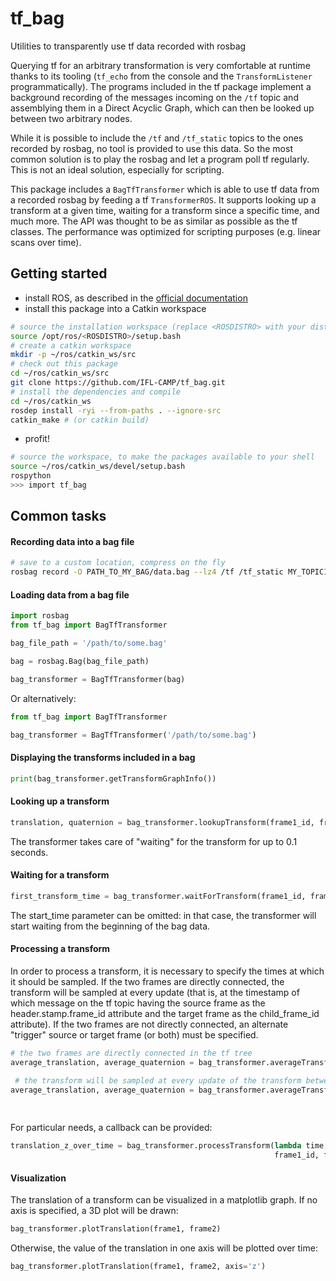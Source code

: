 # tf_bag


Utilities to transparently use tf data recorded with rosbag

Querying tf for an arbitrary transformation is very comfortable
at runtime thanks to its tooling (`tf_echo` from the console and
the `TransformListener` programmatically). The programs included in the
tf package implement a background recording of the messages incoming on
the `/tf` topic and assemblying them in a Direct Acyclic Graph, which
can then be looked up between two arbitrary nodes.

While it is possible to include the `/tf` and `/tf_static` topics to the 
ones recorded by rosbag, no tool is provided to use this data. So the 
most common solution is to play the rosbag and let a program poll tf regularly. 
This is not an ideal solution, especially for scripting.

This package includes a `BagTfTransformer` which is able to use tf data
from a recorded rosbag by feeding a tf `TransformerROS`.
It supports looking up a transform at a given time,
waiting for a transform since a specific time, and much more. The API was
thought to be as similar as possible as the tf classes. The performance
was optimized for scripting purposes (e.g. linear scans over time).

## Getting started
- install ROS, as described in the [official documentation](http://wiki.ros.org/ROS/Installation)
- install this package into a Catkin workspace
```bash
# source the installation workspace (replace <ROSDISTRO> with your distro, e.g. noetic)
source /opt/ros/<ROSDISTRO>/setup.bash
# create a catkin workspace
mkdir -p ~/ros/catkin_ws/src
# check out this package
cd ~/ros/catkin_ws/src
git clone https://github.com/IFL-CAMP/tf_bag.git
# install the dependencies and compile
cd ~/ros/catkin_ws
rosdep install -ryi --from-paths . --ignore-src
catkin_make # (or catkin build)
```
- profit!
```bash
# source the workspace, to make the packages available to your shell
source ~/ros/catkin_ws/devel/setup.bash
rospython
>>> import tf_bag
```

## Common tasks

#### Recording data into a bag file
```bash
# save to a custom location, compress on the fly
rosbag record -O PATH_TO_MY_BAG/data.bag --lz4 /tf /tf_static MY_TOPIC1 MY_TOPIC2 <...>
```

#### Loading data from a bag file
```python
import rosbag
from tf_bag import BagTfTransformer

bag_file_path = '/path/to/some.bag'

bag = rosbag.Bag(bag_file_path)

bag_transformer = BagTfTransformer(bag)
```

Or alternatively:

```python
from tf_bag import BagTfTransformer

bag_transformer = BagTfTransformer('/path/to/some.bag')
```

#### Displaying the transforms included in a bag
```python
print(bag_transformer.getTransformGraphInfo())
```

#### Looking up a transform
```python
translation, quaternion = bag_transformer.lookupTransform(frame1_id, frame2_id, time)
```

The transformer takes care of "waiting" for the transform for up to 0.1
seconds.

#### Waiting for a transform
```python
first_transform_time = bag_transformer.waitForTransform(frame1_id, frame2_id, start_time)
```

The start_time parameter can be omitted: in that case, the transformer will
start waiting from the beginning of the bag data.

#### Processing a transform

In order to process a transform, it is necessary to specify the times at
which it should be sampled. If the two frames are directly connected, the
transform will be sampled at every update (that is, at the timestamp of
which message on the tf topic having the source frame as the header.stamp.frame_id
attribute and the target frame as the child_frame_id attribute). If the
two frames are not directly connected, an alternate "trigger" source or target
frame (or both) must be specified.

```python
# the two frames are directly connected in the tf tree
average_translation, average_quaternion = bag_transformer.averageTransform(frame1_id, frame2_id)

 # the transform will be sampled at every update of the transform between frame1 and frame2
average_translation, average_quaternion = bag_transformer.averageTransform(frame3, frame6,
                                                                           trigger_orig_frame=frame1_id,
                                                                           trigger_dest_frame=frame2_id)
```

For particular needs, a callback can be provided:
```python
translation_z_over_time = bag_transformer.processTransform(lambda time, transform: transform[0][2], 
                                                           frame1_id, frame2_id, start_time)
```

#### Visualization

The translation of a transform can be visualized in a matplotlib graph.
If no axis is specified, a 3D plot will be drawn:
```python
bag_transformer.plotTranslation(frame1, frame2)
```

Otherwise, the value of the translation in one axis will be plotted over time:
```python
bag_transformer.plotTranslation(frame1, frame2, axis='z')
```

